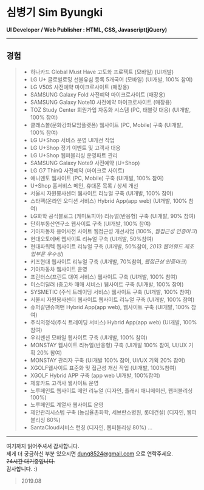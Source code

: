 # 심병기 Sim Byungki
**UI Developer / Web Publisher : HTML, CSS, Javascript(jQuery)**

***

## 경험
> - 하나카드 Global Must Have 고도화 프로젝트 (모바일) (UI개발)
> - LG U+ 글로벌로밍 선불유심 등록 5개국어 (모바일) (UI개발, 100% 참여)
> - LG V50S 사전예약 마이크로사이트 (매장용)
> - SAMSUNG Galaxy Fold 사전예약 마이크로사이트 (매장용)
> - SAMSUNG Galaxy Note10 사전예약 마이크로사이트 (매장용)
> - TOZ Study Center 회원가입 자동화 시스템 (PC, 태블릿 대응) (UI개발, 100% 참여)
> - 클래스볼(문화강좌모임플랫폼) 웹사이트 (PC, Mobile) 구축 (UI개발, 100% 참여)
> - LG U+Shop 서비스 운영 UI개선 작업
> - LG U+Shop 정기 이벤트 및 고객사 대응
> - LG U+Shop 웹퍼블리싱 운영파트 관리 
> - SAMSUNG Galaxy Note9 사전예약 (U+Shop)
> - LG G7 ThinQ 사전예약 (마이크로 사이트)
> - 애니멘토 웹사이트 (PC, Mobile) 구축 (UI개발, 100% 참여)
> - U+Shop 홈서비스 메인, 휴대폰 목록 / 상세 개선
> - 서울시 자원봉사센터 웹사이트 리뉴얼 구축 (UI개발, 100% 참여)
> - 스타펙(온라인 오디션 서비스) Hybrid App(app web) (UI개발, 100% 참여)
> - LG화학 공식블로그 (케미토피아) 리뉴얼(반응형) 구축 (UI개발, 90% 참여)
> - 단희부동산연구소 웹사이트 구축 (UI개발, 100% 참여)
> - 기아자동차 용어사전 사이트 웹접근성 개선사업 (100%, *웹접근성 인증마크*)
> - 현대오토에버 웹사이트 리뉴얼 구축 (UI개발, 50%참여)
> - 현대파워텍 웹사이트 리뉴얼 구축 (UI개발, 50%참여, *2013 웹어워드 제조업부문 우수상*)
> - 키즈현대 웹사이트 리뉴얼 구축 (UI개발, 70%참여, *웹접근성 인증마크*)
> - 기아자동차 웹사이트 운영
> - 프린터스(프린트 대여 서비스) 웹사이트 구축 (UI개발, 100% 참여)
> - 미스터딜러 (중고차 매매 서비스) 웹사이트 구축 (UI개발, 100% 참여)
> - SYSMETIC (주식 트레이딩 서비스) 웹사이트 구축 (UI개발, 100% 참여)
> - 서울시 자원봉사센터 웹사이트 웹사이트 리뉴얼 구축 (UI개발, 100% 참여)
> - 슈퍼갈땐슈퍼맨 Hybrid App(app web), 웹사이트 구축 (UI개발, 100% 참여)
> - 주식의정석(주식 트레이딩 서비스) Hybrid App(app web) (UI개발, 100% 참여)
> - 우리펜션 모바일 웹사이트 구축 (UI개발, 100% 참여)
> - MONSTAY 웹사이트 리뉴얼(반응형) 구축 (UI개발 100% 참여, UI/UX 기획 20% 참여)
> - MONSTAY 관리자 구축 (UI개발 100% 참여, UI/UX 기획 20% 참여)
> - XGOLF웹사이트 표준화 및 접근성 개선 작업 (UI개발, 100%참여)
> - XGOLF Hybrid APP 구축 (app web UI개발, 100%참여)
> - 제휴카드 고객사 웹사이트 운영
> - 노루페인트 웹사이트 메인 리뉴얼 (디자인, 플래시 애니메이션, 웹퍼블리싱 100%)
> - 노루페인트 계열사 웹사이트 운영
> - 제안관리시스템 구축 (농심율촌화학, 세브란스병원, 롯데건설) (디자인, 웹퍼블리싱 80%)
> - SantaCloud서비스 런칭 (디자인, 웹퍼블리싱 80%)
...
***

여기까지 읽어주셔서 감사합니다.  
제게 더 궁금하신 부분 있으시면 dung8524@gmail.com 으로 연락주세요.  
~~24시간 대기중입니다.~~  
감사합니다. :)  
> 2019.08
